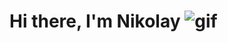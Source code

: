 # Hi there, I'm Nikolay ![gif](https://www.google.com/search?sca_esv=600274493&sxsrf=ACQVn09zrhQyCtzPDQeZRQEBhzEG3kpm8A:1705871790263&q=%D0%B3%D0%B8%D1%84%D0%BA%D0%B0+%D1%8D%D0%BC%D0%BE%D0%B4%D0%B7%D0%B8+%D0%BC%D0%B0%D1%88%D0%B5%D1%82+%D1%80%D1%83%D0%BA%D0%BE%D0%B9&tbm=isch&source=lnms&sa=X&ved=2ahUKEwia39zQs--DAxUwIxAIHdGTDNoQ0pQJegQICBAB&biw=1536&bih=703&dpr=1.25#imgrc=AFVSYzlR8EGaJM)
